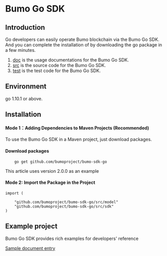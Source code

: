 # Bumo Go SDK

## Introduction
Go developers can easily operate Bumo blockchain via the Bumo Go SDK. And you can complete the installation of by downloading the go package in a few minutes.

1. [doc](/doc) is the usage documentations for the Bumo Go SDK.
2. [src](/src)  is the source code for the Bumo Go SDK.
3. [test](/test)  is the test  code for the Bumo Go SDK.

## Environment

go 1.10.1 or above.

## Installation

#### Mode 1：Adding Dependencies to Maven Projects (Recommended)
To use the Bumo Go SDK in a Maven project, just download packages.
#### Download packages

```
	go get github.com/bumoproject/bumo-sdk-go

```
This article uses version 2.0.0 as an example


#### Mode 2: Import the  Package in the Project
```
import (

	"github.com/bumoproject/bumo-sdk-go/src/model"
	"github.com/bumoproject/bumo-sdk-go/src/sdk"
)
```

## Example project
Bumo Go SDK provides rich examples for developers' reference

[Sample document entry](doc/SDK.md "")
